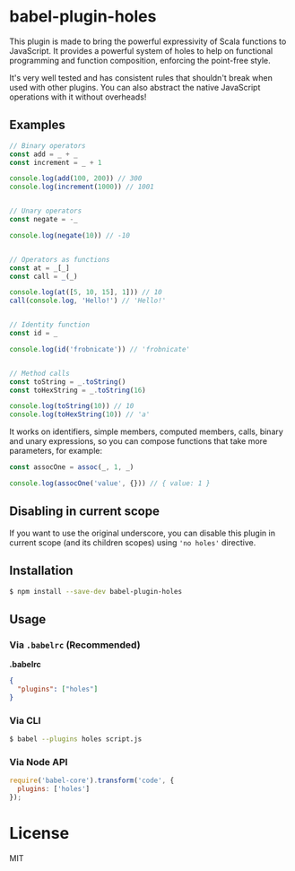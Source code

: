 # babel-plugin-holes

This plugin is made to bring the powerful expressivity of Scala functions to JavaScript.
It provides a powerful system of holes to help on functional programming and function
composition, enforcing the point-free style.

It's very well tested and has consistent rules that shouldn't break when used with other
plugins. You can also abstract the native JavaScript operations with it without overheads!

## Examples

```js
// Binary operators
const add = _ + _
const increment = _ + 1

console.log(add(100, 200)) // 300
console.log(increment(1000)) // 1001


// Unary operators
const negate = -_

console.log(negate(10)) // -10


// Operators as functions
const at = _[_]
const call = _(_)

console.log(at([5, 10, 15], 1])) // 10
call(console.log, 'Hello!') // 'Hello!'


// Identity function
const id = _

console.log(id('frobnicate')) // 'frobnicate'


// Method calls
const toString = _.toString()
const toHexString = _.toString(16)

console.log(toString(10)) // 10
console.log(toHexString(10)) // 'a'
```

It works on identifiers, simple members, computed members, calls, binary and unary
expressions, so you can compose functions that take more parameters, for example:

```js
const assocOne = assoc(_, 1, _)

console.log(assocOne('value', {})) // { value: 1 }
```

## Disabling in current scope

If you want to use the original underscore, you can disable this plugin in
current scope (and its children scopes) using `'no holes'` directive.

## Installation

```sh
$ npm install --save-dev babel-plugin-holes
```

## Usage

### Via `.babelrc` (Recommended)

**.babelrc**

```json
{
  "plugins": ["holes"]
}
```

### Via CLI

```sh
$ babel --plugins holes script.js
```

### Via Node API

```javascript
require('babel-core').transform('code', {
  plugins: ['holes']
});
```

# License

MIT

